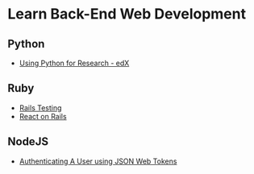 # Learn Back-End Web Development

## Python
* [Using Python for Research - edX](https://www.edx.org/course/using-python-research-harvardx-ph526x)

## Ruby
* [Rails Testing](https://github.com/eliotsykes/rspec-rails-examples)
* [React on Rails](https://github.com/shakacode/react_on_rails)

## NodeJS
* [Authenticating A User using JSON Web Tokens](http://jasonwatmore.com/post/2016/08/16/angular-2-jwt-authentication-example-tutorial)
